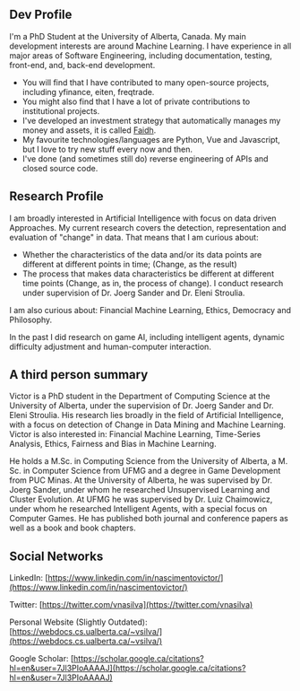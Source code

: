 ## Dev Profile

I'm a PhD Student at the University of Alberta, Canada. My main development
interests are around Machine Learning. I have experience in all major 
areas of Software Engineering, including documentation, testing, front-end,
and, back-end development.

- You will find that I have contributed to many open-source projects, including
yfinance, eiten, freqtrade.
- You might also find that I have a lot of private contributions to institutional
projects.
- I've developed an investment strategy that automatically manages my money and
assets, it is called [Faidh](https://faidhwealth.com/).
- My favourite technologies/languages are Python, Vue and Javascript, but I love
to try new stuff every now and then.
- I've done (and sometimes still do) reverse engineering of APIs and closed source
code.

## Research Profile

I am broadly interested in Artificial Intelligence with focus on data driven Approaches. My current research covers the detection, representation and evaluation of "change" in data. That means that I am curious about:

- Whether the characteristics of the data and/or its data points are different at different points in time; (Change, as the result)
- The process that makes data characteristics be different at different time points (Change, as in, the process of change).
I conduct research under supervision of Dr. Joerg Sander and Dr. Eleni Stroulia.

I am also curious about: Financial Machine Learning, Ethics, Democracy and Philosophy.

In the past I did research on game AI, including intelligent agents, dynamic difficulty adjustment and human-computer interaction.

## A third person summary

Victor is a PhD student in the Department of Computing Science at the University of Alberta, under the supervision of Dr. Joerg Sander and Dr. Eleni Stroulia. His research lies broadly in the field of Artificial Intelligence, with a focus on detection of Change in Data Mining and Machine Learning. Victor  is also interested in: Financial Machine Learning, Time-Series Analysis, Ethics, Fairness and Bias in Machine Learning.

He holds a M.Sc. in Computing Science from the University of Alberta, a M. Sc. in Computer Science from UFMG and a degree in Game Development from PUC Minas. At the University of Alberta, he was supervised by Dr. Joerg Sander, under whom he researched Unsupervised Learning and Cluster Evolution. At UFMG he was supervised by Dr. Luiz Chaimowicz, under whom he researched Intelligent Agents, with a special focus on Computer Games. He has published both journal and conference papers as well as a book and book chapters.

## Social Networks

LinkedIn: [https://www.linkedin.com/in/nascimentovictor/](https://www.linkedin.com/in/nascimentovictor/)

Twitter: [https://twitter.com/vnasilva](https://twitter.com/vnasilva)

Personal Website (Slightly Outdated): [https://webdocs.cs.ualberta.ca/~vsilva/](https://webdocs.cs.ualberta.ca/~vsilva/)

Google Scholar: [https://scholar.google.ca/citations?hl=en&user=7Jl3PIoAAAAJ](https://scholar.google.ca/citations?hl=en&user=7Jl3PIoAAAAJ)
